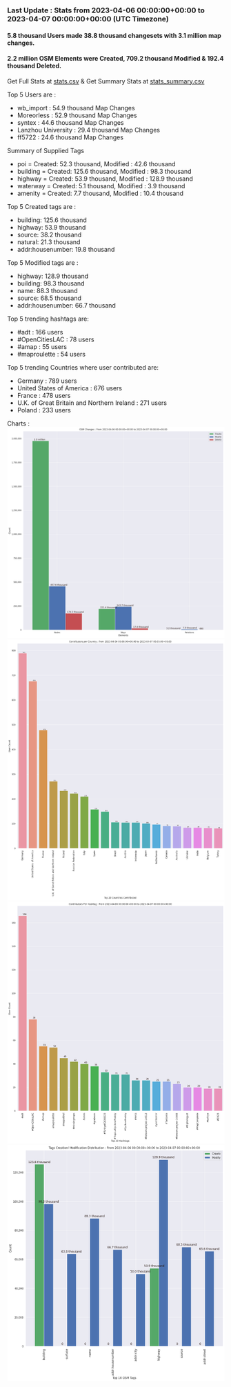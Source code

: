 ### Last Update : Stats from 2023-04-06 00:00:00+00:00 to 2023-04-07 00:00:00+00:00 (UTC Timezone)

#### 5.8 thousand Users made 38.8 thousand changesets with 3.1 million map changes.
#### 2.2 million OSM Elements were Created, 709.2 thousand Modified & 192.4 thousand Deleted.
Get Full Stats at [stats.csv](/stats/Global/Daily/stats.csv)
 & Get Summary Stats at [stats_summary.csv](/stats/Global/Daily/stats_summary.csv)

Top 5 Users are : 
- wb_import : 54.9 thousand Map Changes
- Moreorless : 52.9 thousand Map Changes
- syntex : 44.6 thousand Map Changes
- Lanzhou University : 29.4 thousand Map Changes
- ff5722 : 24.6 thousand Map Changes

Summary of Supplied Tags
- poi = Created: 52.3 thousand, Modified : 42.6 thousand
- building = Created: 125.6 thousand, Modified : 98.3 thousand
- highway = Created: 53.9 thousand, Modified : 128.9 thousand
- waterway = Created: 5.1 thousand, Modified : 3.9 thousand
- amenity = Created: 7.7 thousand, Modified : 10.4 thousand


Top 5 Created tags are :
- building: 125.6 thousand
- highway: 53.9 thousand
- source: 38.2 thousand
- natural: 21.3 thousand
- addr:housenumber: 19.8 thousand


Top 5 Modified tags are :
- highway: 128.9 thousand
- building: 98.3 thousand
- name: 88.3 thousand
- source: 68.5 thousand
- addr:housenumber: 66.7 thousand


Top 5 trending hashtags are:
- #adt : 166 users
- #OpenCitiesLAC : 78 users
- #amap : 55 users
- #maproulette : 54 users


Top 5 trending Countries where user contributed are:
- Germany : 789 users
- United States of America : 676 users
- France : 478 users
- U.K. of Great Britain and Northern Ireland : 271 users
- Poland : 233 users


 Charts : 
![Alt text](./stats_osm_changes.png) 
![Alt text](./stats_users_per_country.png) 
![Alt text](./stats_users_per_hashtag.png) 
![Alt text](./stats_tags.png) 
